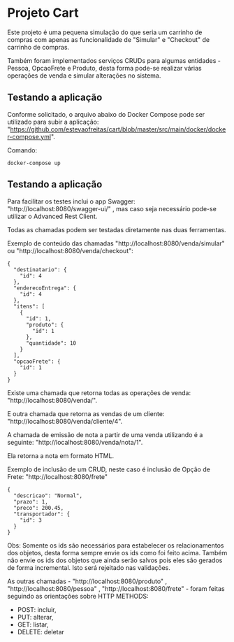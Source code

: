 # Projeto Cart

Este projeto é uma pequena simulação do que seria um carrinho de compras com apenas as funcionalidade de "Simular" e "Checkout" de carrinho de compras.

Também foram implementados serviços CRUDs para algumas entidades - Pessoa, OpcaoFrete e Produto, desta forma pode-se realizar várias operações de venda e simular alterações no sistema. 

## Testando a aplicação

Conforme solicitado, o arquivo abaixo do Docker Compose pode ser utilizado para subir a aplicação: "https://github.com/estevaofreitas/cart/blob/master/src/main/docker/docker-compose.yml".

Comando:

```
docker-compose up
```

## Testando a aplicação

Para facilitar os testes inclui o app Swagger: "http://localhost:8080/swagger-ui/" , mas caso seja necessário pode-se utilizar o Advanced Rest Client.

Todas as chamadas podem ser testadas diretamente nas duas ferramentas.

Exemplo de conteúdo das chamadas "http://localhost:8080/venda/simular" ou "http://localhost:8080/venda/checkout":

```
{
  "destinatario": {
    "id": 4
  },
  "enderecoEntrega": {
    "id": 4
  },
  "itens": [
    {
      "id": 1,
      "produto": {
        "id": 1
      },
      "quantidade": 10
    }
  ],
  "opcaoFrete": {
    "id": 1
  }
}
```
Existe uma chamada que retorna todas as operações de venda: "http://localhost:8080/venda/".

E outra chamada que retorna as vendas de um cliente: "http://localhost:8080/venda/cliente/4".

A chamada de emissão de nota a partir de uma venda utilizando é a seguinte: "http://localhost:8080/venda/nota/1".

Ela retorna a nota em formato HTML.

Exemplo de inclusão de um CRUD, neste caso é inclusão de Opção de Frete: "http://localhost:8080/frete"

```
{
  "descricao": "Normal",
  "prazo": 1,
  "preco": 200.45,
  "transportador": {
    "id": 3
  }
}
```
Obs: Somente os ids são necessários para estabelecer os relacionamentos dos objetos, desta forma sempre envie os ids como foi feito acima. 
Também não envie os ids dos objetos que ainda serão salvos pois eles são gerados de forma incremental. Isto será rejeitado nas validações.

As outras chamadas - "http://localhost:8080/produto" , "http://localhost:8080/pessoa" , "http://localhost:8080/frete" - foram feitas seguindo as orientações sobre HTTP METHODS:
- POST: incluir, 
- PUT: alterar,
- GET: listar,
- DELETE: deletar
